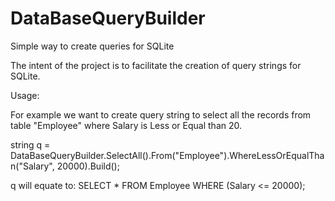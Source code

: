 # DataBaseQueryBuilder
Simple way to create queries for SQLite

The intent of the project is to facilitate the creation of query strings for SQLite. 

Usage:

For example we want to create query string to select all the records from table "Employee" where Salary is Less or Equal than 20.

string q = DataBaseQueryBuilder.SelectAll().From("Employee").WhereLessOrEqualThan("Salary", 20000).Build();

q will equate to:
SELECT *
FROM Employee
WHERE (Salary <= 20000);
